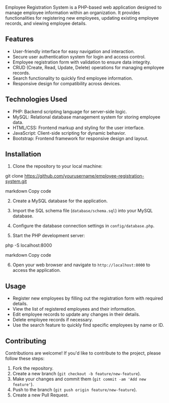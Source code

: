 Employee Registration System is a PHP-based web application designed to manage employee information within an organization. It provides functionalities for registering new employees, updating existing employee records, and viewing employee details.

## Features

- User-friendly interface for easy navigation and interaction.
- Secure user authentication system for login and access control.
- Employee registration form with validation to ensure data integrity.
- CRUD (Create, Read, Update, Delete) operations for managing employee records.
- Search functionality to quickly find employee information.
- Responsive design for compatibility across devices.

## Technologies Used

- PHP: Backend scripting language for server-side logic.
- MySQL: Relational database management system for storing employee data.
- HTML/CSS: Frontend markup and styling for the user interface.
- JavaScript: Client-side scripting for dynamic behavior.
- Bootstrap: Frontend framework for responsive design and layout.

## Installation

1. Clone the repository to your local machine:

git clone https://github.com/yourusername/employee-registration-system.git

markdown
Copy code

2. Create a MySQL database for the application.

3. Import the SQL schema file (`database/schema.sql`) into your MySQL database.

4. Configure the database connection settings in `config/database.php`.

5. Start the PHP development server:

php -S localhost:8000

markdown
Copy code

6. Open your web browser and navigate to `http://localhost:8000` to access the application.

## Usage

- Register new employees by filling out the registration form with required details.
- View the list of registered employees and their information.
- Edit employee records to update any changes in their details.
- Delete employee records if necessary.
- Use the search feature to quickly find specific employees by name or ID.

## Contributing

Contributions are welcome! If you'd like to contribute to the project, please follow these steps:

1. Fork the repository.
2. Create a new branch (`git checkout -b feature/new-feature`).
3. Make your changes and commit them (`git commit -am 'Add new feature'`).
4. Push to the branch (`git push origin feature/new-feature`).
5. Create a new Pull Request.
